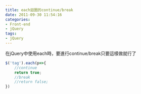```yaml
---
title: each迴圈的continue/break
date: 2011-09-30 11:54:16
categories:
- Front-end
- jQuery
tags:
- jQuery
---
```

在jQuery中使用each時，要進行continue/break只要這樣做就行了
``` js
$('tag').each(p=>{
    //continue
    return true;
    //break
    //return false;
})
```